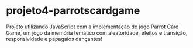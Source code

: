 # projeto4-parrotscardgame
 Projeto utilizando JavaScript com a implementação do jogo Parrot Card Game, um jogo da memória temático com aleatoridade, efeitos e transição, responsividade e papagaios dançantes!
